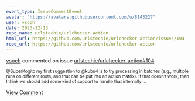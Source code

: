 ```yaml
---
event_type: IssueCommentEvent
avatar: "https://avatars.githubusercontent.com/u/814322?"
user: vsoch
date: 2023-12-13
repo_name: urlstechie/urlchecker-action
html_url: https://github.com/urlstechie/urlchecker-action/issues/104
repo_url: https://github.com/urlstechie/urlchecker-action
---
```


<a href='https://github.com/vsoch' target='_blank'>vsoch</a> commented on issue <a href='https://github.com/urlstechie/urlchecker-action/issues/104' target='_blank'>urlstechie/urlchecker-action#104</a>.

<small>@SuperKogito my first suggestion to @kubu4 is to try processing in batches (e.g., multiple runs on different roots, and that can be put into an action matrix). If that doesn't work, then I think we should add some kind of support to handle that internally....</small>

<a href='https://github.com/urlstechie/urlchecker-action/issues/104' target='_blank'>View Comment</a>
